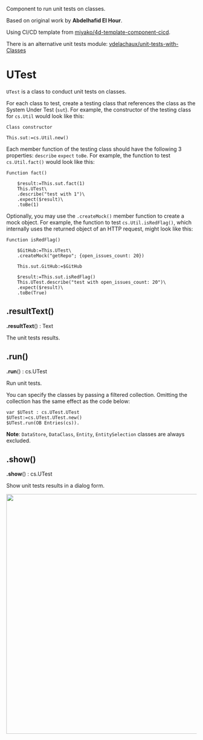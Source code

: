 Component to run unit tests on classes.

Based on original work by **Abdelhafid El Hour**.

Using CI/CD template from [miyako/4d-template-component-cicd](https://github.com/miyako/4d-template-component-cicd).

There is an alternative unit tests module: [vdelachaux/unit-tests-with-Classes](https://github.com/vdelachaux/unit-tests-with-Classes)

# UTest

`UTest` is a class to conduct unit tests on classes. 

For each class to test, create a testing class that references the class as the System Under Test (`sut`). For example, the constructor of the testing class for `cs.Util` would look like this:

```4d
Class constructor

This.sut:=cs.Util.new()
```

Each member function of the testing class should have the following 3 properties: `describe` `expect` `toBe`. For example, the function to test `cs.Util.fact()` would look like this:

```4d
Function fact()

	$result:=This.sut.fact(1)
	This.UTest\
	.describe("test with 1")\
	.expect($result)\
	.toBe(1)
```

Optionally, you may use the `.createMock()` member function to create a mock object. For example, the function to test `cs.Util.isRedFlag()`, which internally uses the returned object of an HTTP request, might look like this:

```4d
Function isRedFlag()

	$GitHub:=This.UTest\
	.createMock("getRepo"; {open_issues_count: 20})
	
	This.sut.GitHub:=$GitHub
	
	$result:=This.sut.isRedFlag()
	This.UTest.describe("test with open_issues_count: 20")\
	.expect($result)\
	.toBe(True)
```

## .resultText() 

**.resultText**() : Text

The unit tests results.

## .run() 

**.run**() : cs.UTest

Run unit tests.

You can specify the classes by passing a filtered collection. Omitting the collection has the same effect as the code below:

```4d
var $UTest : cs.UTest.UTest
$UTest:=cs.UTest.UTest.new()
$UTest.run(OB Entries(cs)).
```

**Note**: `DataStore`, `DataClass`, `Entity`, `EntitySelection` classes are always excluded.

## .show() 

**.show**() : cs.UTest

Show unit tests results in a dialog form.

<img width="634" alt="" src="images/tests.png">
